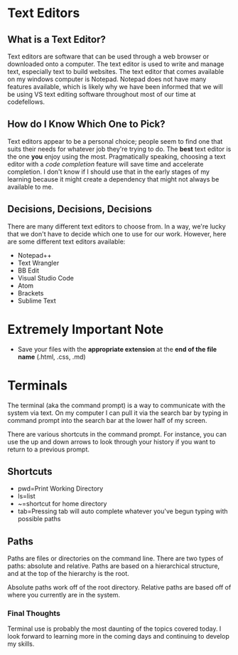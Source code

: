 # Text Editors

## What is a Text Editor?

Text editors are software that can be used through a web browser or downloaded onto a computer. The text editor is used to write and manage text, especially text to build websites. The text editor that comes available on my windows computer is Notepad. Notepad does not have many features available, which is likely why we have been informed that we will be using VS text editing software throughout most of our time at codefellows.

## How do I Know Which One to Pick?

Text editors appear to be a personal choice; people seem to find one that suits their needs for whatever job they're trying to do. The **best** text editor is the one **you** enjoy using the most. Pragmatically speaking, choosing a text editor with a *code completion* feature will save time and accelerate completion. I don't know if I should use that in the early stages of my learning because it might create a dependency that might not always be available to me.

## Decisions, Decisions, Decisions

There are many different text editors to choose from.  In a way, we're lucky that we don't have to decide which one to use for our work. However, here are some different text editors available:

* Notepad++
* Text Wrangler
* BB Edit
* Visual Studio Code
* Atom
* Brackets
* Sublime Text

# Extremely Important Note
* Save your files with the **appropriate extension** at the **end of the file name** (.html, .css, .md)

# Terminals
The terminal (aka the command prompt) is a way to communicate with the system via text. On my computer I can pull it via the search bar by typing in command prompt into the search bar at the lower half of my screen. 

There are various shortcuts in the command prompt.  For instance, you can use the up and down arrows to look through your history if you want to return to a previous prompt.  

## Shortcuts
* pwd=Print Working Directory
* ls=list
* ~=shortcut for home directory
* tab=Pressing tab will auto complete whatever you've begun typing with possible paths

## Paths
Paths are files or directories on the command line. There are two types of paths: absolute and relative. Paths are based on a hierarchical structure, and at the top of the hierarchy is the root.  

Absolute paths work off of the root directory. Relative paths are based off of where you currently are in the system. 

### Final Thoughts
Terminal use is probably the most daunting of the topics covered today. I look forward to learning more in the coming days and continuing to develop my skills.
